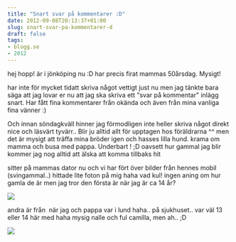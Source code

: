 ```yaml
---
title: "Snart svar på kommentarer :D"
date: 2012-09-08T20:13:37+01:00
slug: snart-svar-pa-kommentarer-d
draft: false
tags:
- blogg.se
- 2012
---
```

hej hopp! är i jönköping nu :D har precis firat mammas 50årsdag. Mysigt!

har inte för mycket tidatt skriva något vettigt just nu men jag tänkte bara säga att jag lovar er nu att jag ska skriva ett "svar på kommentar" inlägg snart. Har fått fina kommentarer från okända och även från mina vanliga fina vänner :)

Och innan söndagkväll hinner jag förmodligen inte heller skriva något direkt nice och läsvärt tyvärr.. Blir ju alltid allt för upptagen hos föräldrarna ^^ men det är mysigt att träffa mina bröder igen och hasses lilla hund. krama om mamma och busa med pappa. Underbart ! ;D oavsett hur gammal jag blir kommer jag nog alltid att älska att komma tillbaks hit

sitter på mammas dator nu och vi har fört över bilder från hennes mobil (svingammal..) hittade lite foton på mig haha vad kul! ingen aning om hur gamla de är men jag tror den första är när jag är ca 14 år?

![](/assets/images/blogg.se/lidija4_012_504b89c0ddf2b37b88002db7.jpg)

andra är från  när jag och pappa var i lund haha.. på sjukhuset.. var väl 13 eller 14 här med haha mysig nalle och ful camilla, men ah.. ;D

![](/assets/images/blogg.se/lidija4_002_504b8aa1e087c31ab899d32c.jpg)